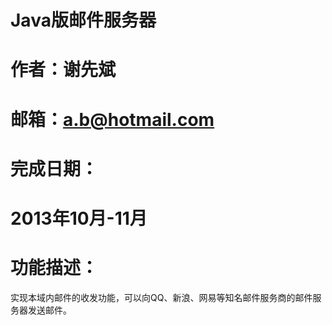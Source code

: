 Java版邮件服务器
============
作者：谢先斌
============
邮箱：a.b@hotmail.com
============
完成日期：
============
2013年10月-11月
============
功能描述：
============
实现本域内邮件的收发功能，可以向QQ、新浪、网易等知名邮件服务商的邮件服务器发送邮件。
